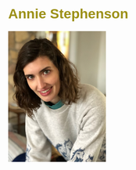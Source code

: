 # <span style="color: rgb(156, 144, 22); font-family: 'Gill Sans', sans-serif;">Annie Stephenson</span>

<img src="Annie Stephenson photo.jpeg" alt="Alt text" width="200" />
